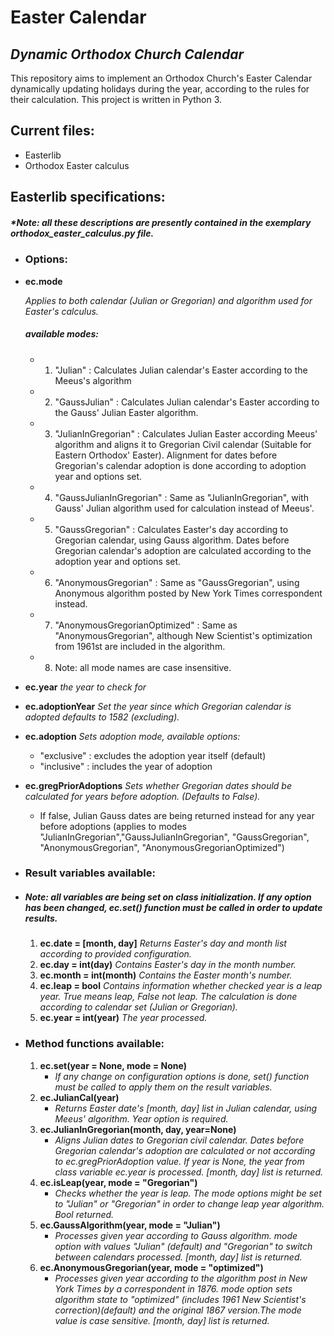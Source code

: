 # Easter Calendar
## _Dynamic Orthodox Church Calendar_
This repository aims to implement an Orthodox Church's Easter Calendar dynamically updating holidays during the year, according to the rules for their calculation.
This project is written in Python 3.

## Current files:

- Easterlib
- Orthodox Easter calculus

## Easterlib specifications:
##### _*Note: all these descriptions are presently contained in the exemplary orthodox_easter_calculus.py file._


* ### Options:
* __ec.mode__

	_Applies to both calendar (Julian or Gregorian) and algorithm used for Easter's calculus._
	##### _available modes:_
	- 1.	"Julian" : Calculates Julian calendar's Easter according to the Meeus's algorithm
	- 2.	"GaussJulian" : Calculates Julian calendar's Easter according to the Gauss' Julian Easter algorithm.
	- 3.	"JulianInGregorian" : Calculates Julian Easter according Meeus' algorithm and aligns it to Gregorian Civil calendar (Suitable for Eastern Orthodox' Easter). Alignment for dates before Gregorian's calendar adoption is done according to adoption year and options set.
	- 4.	"GaussJulianInGregorian" : Same as "JulianInGregorian", with Gauss' Julian algorithm used for calculation instead of Meeus'.
	- 5.	"GaussGregorian" : Calculates Easter's day according to Gregorian calendar, using Gauss algorithm. Dates before Gregorian calendar's adoption are calculated according to the adoption year and options set.
	- 6.	"AnonymousGregorian" : Same as "GaussGregorian", using Anonymous algorithm posted by New York Times correspondent instead.
	- 7.	"AnonymousGregorianOptimized" : Same as "AnonymousGregorian", although New Scientist's optimization from 1961st are included in the algorithm.
	- 8.	Note: all mode names are case insensitive.

* __ec.year__
    _the year to check for_
* __ec.adoptionYear__
    _Set the year since which Gregorian calendar is adopted defaults to 1582 (excluding)._
* __ec.adoption__
    _Sets adoption mode, available options:_
    - "exclusive" : excludes the adoption year itself (default)
    - "inclusive" : includes the year of adoption
* __ec.gregPriorAdoptions__
    _Sets whether Gregorian dates should be calculated for years before adoption. (Defaults to False)._
    - If false, Julian Gauss dates are being returned instead for any year before adoptions (applies to modes "JulianInGregorian","GaussJulianInGregorian", "GaussGregorian", "AnonymousGregorian", "AnonymousGregorianOptimized")

* ### Result variables available:
* ##### _Note: all variables are being set on class initialization. If any option has been changed, ec.set() function must be called in order to update results._

    1. **__ec.date = [month, day]__**
    _Returns Easter's day and month list according to provided configuration._
    2. **ec.day = int(day)**
    _Contains Easter's day in the month number._
    3. **ec.month = int(month)**
    _Contains the Easter month's number._
    4. **ec.leap = bool**
    _Contains information whether checked year is a leap year. True means leap, False not leap. The calculation is done according to calendar set (Julian or Gregorian)._
    5. **ec.year = int(year)**
    _The year processed._
    
* ### Method functions available:

	1. **ec.set(year = None, mode = None)**
		-  _If any change on configuration options is done, set() function must be called to apply them on the result variables._
    2. **ec.JulianCal(year)**
		-	_Returns Easter date's [month, day] list in Julian calendar, using Meeus' algorithm. Year option is required._
	3. **ec.JulianInGregorian(month, day, year=None)**
		-   _Aligns Julian dates to Gregorian civil calendar. Dates before Gregorian calendar's adoption are calculated or not according to ec.gregPriorAdoption value. If year is None, the year from class variable ec.year is processed. [month, day] list is returned._
	4. **ec.isLeap(year, mode = "Gregorian")**
		-   _Checks whether the year is leap. The mode options might be set to "Julian" or "Gregorian" in order to change leap year algorithm. Bool returned._
	5. **ec.GaussAlgorithm(year, mode = "Julian")**
		-   _Processes given year according to Gauss algorithm. mode option with values "Julian" (default) and "Gregorian" to switch between calendars processed. [month, day] list is returned._
	6. **ec.AnonymousGregorian(year, mode = "optimized")**
		-   _Processes given year according to the algorithm post in New York Times by a correspondent in 1876. mode option sets algorithm state to "optimized" (includes 1961 New Scientist's correction)(default) and the original 1867 version.The mode value is case sensitive. [month, day] list is returned._
